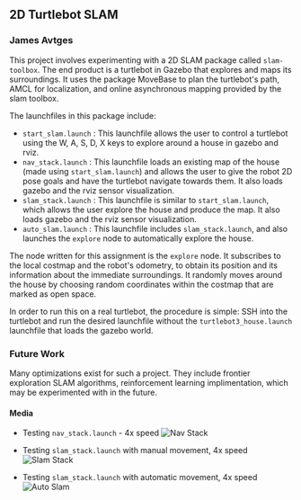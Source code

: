 ## 2D Turtlebot SLAM
### James Avtges


This project involves experimenting with a 2D SLAM package called `slam-toolbox`. The end product is a turtlebot in Gazebo that explores and maps its surroundings. It uses the package MoveBase to plan the turtlebot's path, AMCL for localization, and online asynchronous mapping provided by the slam toolbox.

The launchfiles in this package include:

- `start_slam.launch` : This launchfile allows the user to control a turtlebot using the W, A, S, D, X keys to explore around a house in gazebo and rviz.
- `nav_stack.launch` : This launchfile loads an existing map of the house (made using `start_slam.launch`) and allows the user to give the robot 2D pose goals and have the turtlebot navigate towards them. It also loads gazebo and the rviz sensor visualization.
- `slam_stack.launch` : This launchfile is similar to `start_slam.launch`, which allows the user explore the house and produce the map. It also loads gazebo and the rviz sensor visualization.
- `auto_slam.launch` : This launchfile includes `slam_stack.launch`, and also launches the `explore` node to automatically explore the house.

The node written for this assignment is the `explore` node. It subscribes to the local costmap and the robot's odometry, to obtain its position and its information about the immediate surroundings. It randomly moves around the house by choosing random coordinates within the costmap that are marked as open space.

In order to run this on a real turtlebot, the procedure is simple: SSH into the turtlebot and run the desired launchfile without the `turtlebot3_house.launch` launchfile that loads the gazebo world.

### Future Work

Many optimizations exist for such a project. They include frontier exploration SLAM algorithms, reinforcement learning implimentation, which may be experimented with in the future.

#### Media

- Testing `nav_stack.launch` - 4x speed
![Nav Stack](navStack.gif)

- Testing `slam_stack.launch` with manual movement, 4x speed
![Slam Stack](slamStack.gif)

- Testing `slam_stack.launch` with automatic movement, 4x speed
![Auto Slam](autoSlam.gif)
